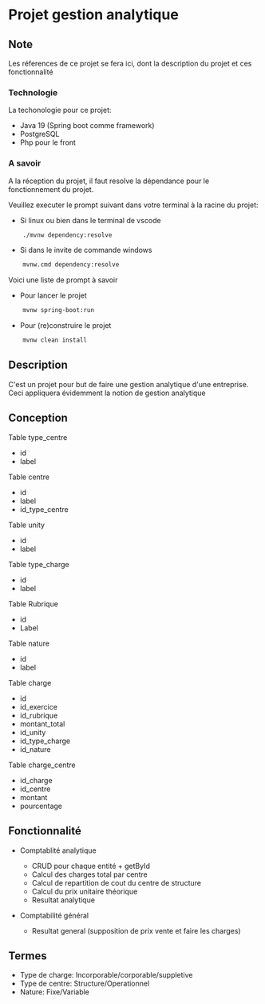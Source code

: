 # Projet gestion analytique

## Note

Les réferences de ce projet se fera ici, dont la description du projet et ces fonctionnalité

### Technologie

La techonologie pour ce projet:

- Java 19 (Spring boot comme framework)
- PostgreSQL
- Php pour le front

### A savoir

A la réception du projet, il faut resolve la dépendance pour le fonctionnement du projet.

Veuillez executer le prompt suivant dans votre terminal à la racine du projet:

- Si linux ou bien dans le terminal de vscode

```bash
    ./mvnw dependency:resolve
```

- Si dans le invite de commande windows

```bash
    mvnw.cmd dependency:resolve
```

Voici une liste de prompt à savoir

- Pour lancer le projet
  
```bash
    mvnw spring-boot:run
```

- Pour (re)construire le projet

```bash
    mvnw clean install
```

## Description

C'est un projet pour but de faire une gestion analytique d'une entreprise.
Ceci appliquera évidemment la notion de gestion analytique

## Conception

Table type_centre

- id
- label

Table centre

- id
- label
- id_type_centre

Table unity

- id
- label

Table type_charge

- id
- label

Table Rubrique

- id
- Label

Table nature

- id
- label

Table charge

- id
- id_exercice
- id_rubrique
- montant_total
- id_unity
- id_type_charge
- id_nature

Table charge_centre

- id_charge
- id_centre
- montant
- pourcentage

## Fonctionnalité

- Comptablité analytique

  - CRUD pour chaque entité + getById
  - Calcul des charges total par centre
  - Calcul de repartition de cout du centre de structure
  - Calcul du prix unitaire théorique
  - Resultat analytique

- Comptabilité général

  - Resultat general (supposition de prix vente et faire les charges)

## Termes

- Type de charge: Incorporable/corporable/suppletive
- Type de centre: Structure/Operationnel
- Nature: Fixe/Variable
